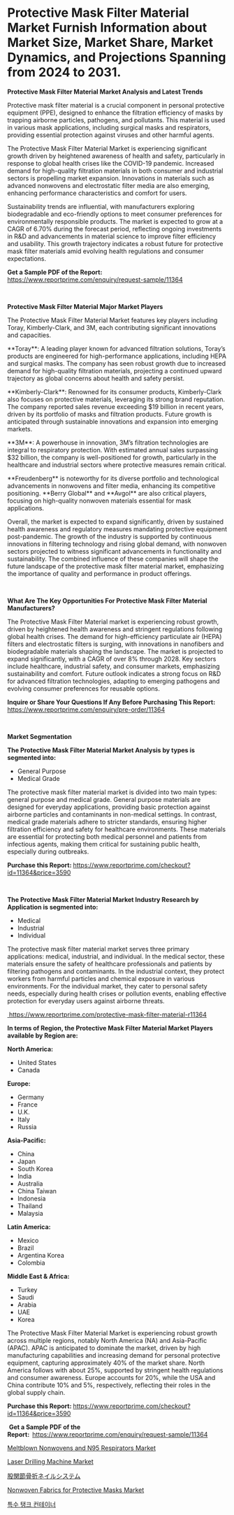 <p><h1>Protective Mask Filter Material Market Furnish Information about Market Size, Market Share, Market Dynamics, and Projections Spanning from 2024 to 2031.</h1></p><p><strong>Protective Mask Filter Material Market Analysis and Latest Trends</strong></p>
<p><p>Protective mask filter material is a crucial component in personal protective equipment (PPE), designed to enhance the filtration efficiency of masks by trapping airborne particles, pathogens, and pollutants. This material is used in various mask applications, including surgical masks and respirators, providing essential protection against viruses and other harmful agents. </p><p>The Protective Mask Filter Material Market is experiencing significant growth driven by heightened awareness of health and safety, particularly in response to global health crises like the COVID-19 pandemic. Increased demand for high-quality filtration materials in both consumer and industrial sectors is propelling market expansion. Innovations in materials such as advanced nonwovens and electrostatic filter media are also emerging, enhancing performance characteristics and comfort for users.</p><p>Sustainability trends are influential, with manufacturers exploring biodegradable and eco-friendly options to meet consumer preferences for environmentally responsible products. The market is expected to grow at a CAGR of 6.70% during the forecast period, reflecting ongoing investments in R&D and advancements in material science to improve filter efficiency and usability. This growth trajectory indicates a robust future for protective mask filter materials amid evolving health regulations and consumer expectations.</p></p>
<p><strong>Get a Sample PDF of the Report:&nbsp;</strong> <a href="https://www.reportprime.com/enquiry/request-sample/11364">https://www.reportprime.com/enquiry/request-sample/11364</a></p>
<p>&nbsp;</p>
<p><strong>Protective Mask Filter Material Major Market Players</strong></p>
<p><p>The Protective Mask Filter Material Market features key players including Toray, Kimberly-Clark, and 3M, each contributing significant innovations and capacities. </p><p>**Toray**: A leading player known for advanced filtration solutions, Toray’s products are engineered for high-performance applications, including HEPA and surgical masks. The company has seen robust growth due to increased demand for high-quality filtration materials, projecting a continued upward trajectory as global concerns about health and safety persist.</p><p>**Kimberly-Clark**: Renowned for its consumer products, Kimberly-Clark also focuses on protective materials, leveraging its strong brand reputation. The company reported sales revenue exceeding $19 billion in recent years, driven by its portfolio of masks and filtration products. Future growth is anticipated through sustainable innovations and expansion into emerging markets.</p><p>**3M**: A powerhouse in innovation, 3M’s filtration technologies are integral to respiratory protection. With estimated annual sales surpassing $32 billion, the company is well-positioned for growth, particularly in the healthcare and industrial sectors where protective measures remain critical.</p><p>**Freudenberg** is noteworthy for its diverse portfolio and technological advancements in nonwovens and filter media, enhancing its competitive positioning. **Berry Global** and **Avgol** are also critical players, focusing on high-quality nonwoven materials essential for mask applications.</p><p>Overall, the market is expected to expand significantly, driven by sustained health awareness and regulatory measures mandating protective equipment post-pandemic. The growth of the industry is supported by continuous innovations in filtering technology and rising global demand, with nonwoven sectors projected to witness significant advancements in functionality and sustainability. The combined influence of these companies will shape the future landscape of the protective mask filter material market, emphasizing the importance of quality and performance in product offerings.</p></p>
<p>&nbsp;</p>
<p><strong>What Are The Key Opportunities For Protective Mask Filter Material Manufacturers?</strong></p>
<p><p>The Protective Mask Filter Material market is experiencing robust growth, driven by heightened health awareness and stringent regulations following global health crises. The demand for high-efficiency particulate air (HEPA) filters and electrostatic filters is surging, with innovations in nanofibers and biodegradable materials shaping the landscape. The market is projected to expand significantly, with a CAGR of over 8% through 2028. Key sectors include healthcare, industrial safety, and consumer markets, emphasizing sustainability and comfort. Future outlook indicates a strong focus on R&D for advanced filtration technologies, adapting to emerging pathogens and evolving consumer preferences for reusable options.</p></p>
<p><strong>Inquire or Share Your Questions If Any Before Purchasing This Report:</strong> <a href="https://www.reportprime.com/enquiry/pre-order/11364">https://www.reportprime.com/enquiry/pre-order/11364</a></p>
<p>&nbsp;</p>
<p><strong>Market Segmentation</strong></p>
<p><strong>The Protective Mask Filter Material Market Analysis by types is segmented into:</strong></p>
<p><ul><li>General Purpose</li><li>Medical Grade</li></ul></p>
<p><p>The protective mask filter material market is divided into two main types: general purpose and medical grade. General purpose materials are designed for everyday applications, providing basic protection against airborne particles and contaminants in non-medical settings. In contrast, medical grade materials adhere to stricter standards, ensuring higher filtration efficiency and safety for healthcare environments. These materials are essential for protecting both medical personnel and patients from infectious agents, making them critical for sustaining public health, especially during outbreaks.</p></p>
<p><strong>Purchase this Report:&nbsp;</strong><a href="https://www.reportprime.com/checkout?id=11364&price=3590">https://www.reportprime.com/checkout?id=11364&price=3590</a></p>
<p>&nbsp;</p>
<p><strong>The Protective Mask Filter Material Market Industry Research by Application is segmented into:</strong></p>
<p><ul><li>Medical</li><li>Industrial</li><li>Individual</li></ul></p>
<p><p>The protective mask filter material market serves three primary applications: medical, industrial, and individual. In the medical sector, these materials ensure the safety of healthcare professionals and patients by filtering pathogens and contaminants. In the industrial context, they protect workers from harmful particles and chemical exposure in various environments. For the individual market, they cater to personal safety needs, especially during health crises or pollution events, enabling effective protection for everyday users against airborne threats.</p></p>
<p><a href="https://www.reportprime.com/protective-mask-filter-material-r11364">&nbsp;https://www.reportprime.com/protective-mask-filter-material-r11364</a></p>
<p><strong>In terms of Region, the Protective Mask Filter Material Market Players available by Region are:</strong></p>
<p>
    <p> <strong> North America: </strong>
        <ul>
            <li>United States</li>
            <li>Canada</li>
        </ul>
        </p> 
    <p> <strong> Europe: </strong>
        <ul>
            <li>Germany</li>
            <li>France</li>
            <li>U.K.</li>
            <li>Italy</li>
            <li>Russia</li>
        </ul>
        </p> 
    <p> <strong> Asia-Pacific: </strong>
        <ul>
            <li>China</li>
            <li>Japan</li>
            <li>South Korea</li>
            <li>India</li>
            <li>Australia</li>
            <li>China Taiwan</li>
            <li>Indonesia</li>
            <li>Thailand</li>
            <li>Malaysia</li>
        </ul>
        </p> 
    <p> <strong> Latin America: </strong>
        <ul>
            <li>Mexico</li>
            <li>Brazil</li>
            <li>Argentina Korea</li>
            <li>Colombia</li>
        </ul>
        </p> 
    <p> <strong> Middle East & Africa: </strong>
        <ul>
            <li>Turkey</li>
            <li>Saudi</li>
            <li>Arabia</li>
            <li>UAE</li>
            <li>Korea</li>
        </ul>
    </p>
    </p>
<p><p>The Protective Mask Filter Material Market is experiencing robust growth across multiple regions, notably North America (NA) and Asia-Pacific (APAC). APAC is anticipated to dominate the market, driven by high manufacturing capabilities and increasing demand for personal protective equipment, capturing approximately 40% of the market share. North America follows with about 25%, supported by stringent health regulations and consumer awareness. Europe accounts for 20%, while the USA and China contribute 10% and 5%, respectively, reflecting their roles in the global supply chain.</p></p>
<p><strong>Purchase this Report: </strong><a href="https://www.reportprime.com/checkout?id=11364&price=3590">https://www.reportprime.com/checkout?id=11364&price=3590</a></p>
<p>&nbsp;<strong>Get a Sample PDF of the Report:&nbsp;&nbsp;</strong><a href="https://www.reportprime.com/enquiry/request-sample/11364">https://www.reportprime.com/enquiry/request-sample/11364</a></p>
<p><strong></strong></p>
<p><p><a href="https://github.com/MegiBogdani1953/Market-Research-Report-List-1/blob/main/meltblown-nonwovens-and-n95-respirators-market.md">Meltblown Nonwovens and N95 Respirators Market</a></p><p><a href="https://www.linkedin.com/pulse/emerging-market-trends-regional-analysis-laser-drilling-machine-pzazc?trackingId=z8KSqIH4Tpm%2BODbRP2yqqg%3D%3D">Laser Drilling Machine Market</a></p><p><a href="https://mercedesyzfi.medium.com/%E8%82%A1%E9%96%A2%E7%AF%80%E9%AA%A8%E6%8A%98%E7%94%A8%E3%83%8D%E3%82%A4%E3%83%AB%E3%82%B7%E3%82%B9%E3%83%86%E3%83%A0%E3%81%AE%E6%9C%AA%E6%9D%A5%E3%81%AB%E5%BD%B1%E9%9F%BF%E3%82%92%E4%B8%8E%E3%81%88%E3%82%8B%E8%A6%81%E5%9B%A0%E3%81%A8%E3%81%AF-2024%E5%B9%B4%E3%81%8B%E3%82%892031%E5%B9%B4%E3%81%AB%E3%81%8B%E3%81%91%E3%81%A6%E3%81%AE%E5%B8%82%E5%A0%B4%E3%81%AE%E6%B4%9E%E5%AF%9F%E3%81%A8%E6%88%90%E9%95%B7%E4%BA%88%E6%B8%AC-d479cf21a7d7">股関節骨折ネイルシステム</a></p><p><a href="https://github.com/MonroeBullock54/Market-Research-Report-List-1/blob/main/nonwoven-fabrics-for-protective-masks-market.md">Nonwoven Fabrics for Protective Masks Market</a></p><p><a href="https://medium.com/@christorpherpfannerstill5436/%ED%8A%B9%EC%88%98-%ED%83%B1%ED%81%AC-%EC%BB%A8%ED%85%8C%EC%9D%B4%EB%84%88-%EC%8B%9C%EC%9E%A5-%EC%A1%B0%EC%82%AC-%EB%B0%8F-%EC%82%B0%EC%97%85-%EC%A7%84%ED%99%94-%EB%B0%8F-2031%EB%85%84%EA%B9%8C%EC%A7%80%EC%9D%98-%EC%98%88%EC%B8%A1-0fb34adabd8a">특수 탱크 컨테이너</a></p></p>